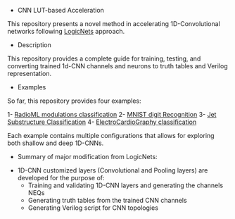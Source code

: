 * CNN LUT-based Acceleration 

This repository presents a novel method in accelerating 1D-Convolutional networks following [LogicNets](https://github.com/Xilinx/logicnets) approach.

* Description 

This repository provides a complete guide for training, testing, and converting trained 1d-CNN channels and neurons to truth tables and Verilog representation.

* Examples 

So far, this repository provides four examples: 

1- [RadioML modulations classification](./radioml) 
2- [MNIST digit Recognition](./mnist) 
3- [Jet Substructure Classification](./jet_substructure)
4- [ElectroCardioGraphy classification](./ecg) 

Each example contains multiple configurations that allows for exploring both shallow and deep 1D-CNNs. 



* Summary of major modification from LogicNets: 

- 1D-CNN customized layers (Convolutional and Pooling layers) are developed for the purpose of: 
    - Training and validating 1D-CNN layers and generating the channels NEQs 
    - Generating truth tables from the trained CNN channels 
    - Generating Verilog script for CNN topologies 

